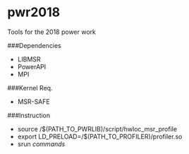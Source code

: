 # pwr2018
Tools for the 2018 power work

###Dependencies
* LIBMSR
* PowerAPI
* MPI

###Kernel Req.
* MSR-SAFE

###Instruction
* source /$(PATH_TO_PWRLIB)/script/hwloc_msr_profile
* export LD_PRELOAD=/$(PATH_TO_PROFILER)/profiler.so
* srun *commands*
